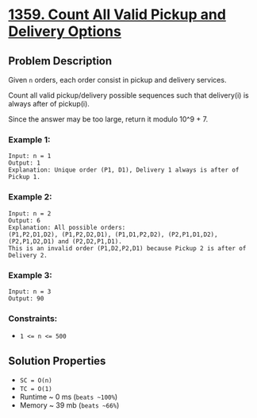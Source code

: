 # [1359. Count All Valid Pickup and Delivery Options](https://leetcode.com/problems/count-all-valid-pickup-and-delivery-options/)

## Problem Description

Given `n` orders, each order consist in pickup and delivery services.

Count all valid pickup/delivery possible sequences such that delivery(i) is always after of pickup(i).

Since the answer may be too large, return it modulo 10^9 + 7.



### Example 1:
```
Input: n = 1
Output: 1
Explanation: Unique order (P1, D1), Delivery 1 always is after of Pickup 1.
```
### Example 2:
```
Input: n = 2
Output: 6
Explanation: All possible orders:
(P1,P2,D1,D2), (P1,P2,D2,D1), (P1,D1,P2,D2), (P2,P1,D1,D2), (P2,P1,D2,D1) and (P2,D2,P1,D1).
This is an invalid order (P1,D2,P2,D1) because Pickup 2 is after of Delivery 2.
```
### Example 3:
```
Input: n = 3
Output: 90
```


### Constraints:
* `1 <= n <= 500`


## Solution Properties

* `SC = O(n)`
* `TC = O(1)`
* Runtime ~ 0 ms (`beats ~100%`)
* Memory ~ 39 mb (`beats ~66%`)